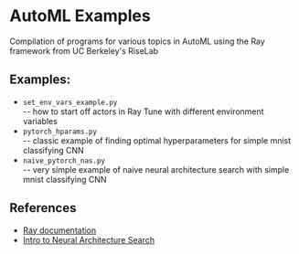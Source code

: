 # AutoML Examples

Compilation of programs for various topics in AutoML using the Ray framework from UC Berkeley's RiseLab

## Examples:

- `set_env_vars_example.py`  
-- how to start off actors in Ray Tune with different environment variables
- `pytorch_hparams.py`  
-- classic example of finding optimal hyperparameters for simple mnist classifying CNN
- `naive_pytorch_nas.py`  
-- very simple example of naive neural architecture search with simple mnist classifying CNN

## References

- [Ray documentation](https://docs.ray.io/en/latest/)
- [Intro to Neural Architecture Search](https://medium.com/@SmartLabAI/introduction-to-neural-architecture-search-reinforcement-learning-approach-55604772f173)
